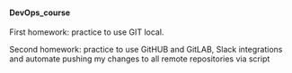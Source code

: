 #### DevOps_course
First homework: practice to use GIT local.

Second homework: practice to use GitHUB and GitLAB, Slack integrations and automate pushing my changes to all remote repositories via script
